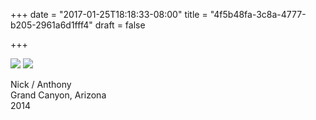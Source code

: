 +++
date = "2017-01-25T18:18:33-08:00"
title = "4f5b48fa-3c8a-4777-b205-2961a6d1fff4"
draft = false 

+++

![](https://d17enza3bfujl8.cloudfront.net/22410006.jpg)
![](https://d17enza3bfujl8.cloudfront.net/22410007.jpg)

Nick / Anthony<br>
Grand Canyon, Arizona<br>
2014
